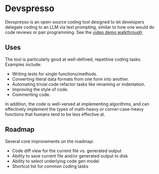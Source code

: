 # Devspresso
Devspresso is an open-source coding tool designed to let developers delegate coding to an LLM via text prompting, similar to how one would do code reviews or pair programming.
See the [video demo walkthrough](https://www.loom.com/share/9a167b3cdb684b39885731c44322134f)

## Uses
The tool is particularly good at well-defined, repetitive coding tasks. Examples include:
- Writing tests for single functions/methods.
- Converting literal data formats from one form into another.
- Automating trivial code refactor tasks like renaming or indentation.
- Improving the style of code.
- Commenting code.

In addition, the code is well-versed at implementing algorithms, and can effectively implement the types of math-heavy or corner-case-heavy functions that humans tend to be less effective at.

## Roadmap
Several core improvements on the roadmap:
- Code diff view for the current file vs. generated output
- Ability to save current file and/or generated output to disk
- Ability to select underlying code gen model
- Shortcut list for common coding tasks
